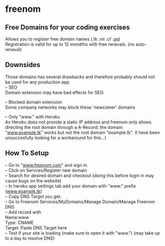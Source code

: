 # freenom


## Free Domains for your coding exercises  
Allows you to register free domain names (.tk .ml .cf .gq)   
Registration is valid for up to 12 mondths with free renevals. (no auto-reneval)  


## Downsides
Those domains has several drawbacks and therefore probably should not be used for any production app.  
– SEO  
Domain extension may have bad effects for SEO.  
  
– Blocked domain extension  
Some company networks may block these 'newcomer' domains  
  
– Only "www." with Heroku  
As Heroku does not provide a static IP address and freenom only allows directing the root domain through a A-Record; the domain "www.example.tk" works but not the root domain "example.tk". (I have been unsuccesfully looking for a workaround for this...)
  
  
## How To Setup
– Go to "www.freenom.com" and sign in.  
– Click on Servces/Register new domain  
– Search for desired domain and checkout (doing this before login in may cause bugs on the website)  
– In heroku app settings tab add your domain with "www." prefix (www.example.tk)  
– Copy DNS Target you get.  
– Go to Freenom Services/MyDomains/Manage Domain/Manage Freenom DNS  
– Add record with  
Name:www  
Type: CNAME  
Target: Paste DNS Target here  
– Test if your site is loading (make sure to open it with "www.") (may take up to a day to resolve DNS)  
